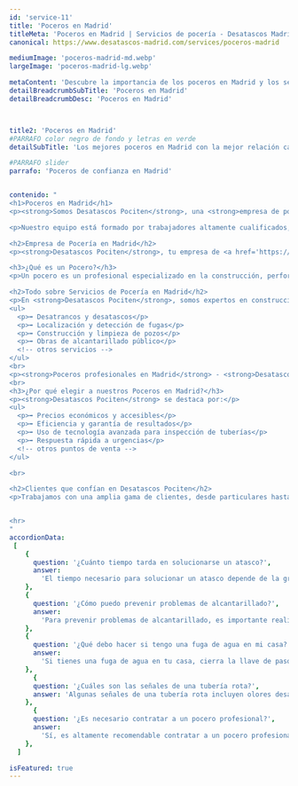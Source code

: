 ```yaml
---
id: 'service-11'
title: 'Poceros en Madrid'
titleMeta: 'Poceros en Madrid | Servicios de pocería - Desatascos Madrid'
canonical: https://www.desatascos-madrid.com/services/poceros-madrid

mediumImage: 'poceros-madrid-md.webp'
largeImage: 'poceros-madrid-lg.webp'

metaContent: 'Descubre la importancia de los poceros en Madrid y los servicios de pocería profesional que ofrece Desatascos Madrid. Solucionamos atascos, fugas y roturas en las tuberías. Confía en nuestra experiencia y tecnología avanzada ¡Contáctanos ahora!☎️​ 647 376 782'
detailBreadcrumbSubTitle: 'Poceros en Madrid'
detailBreadcrumbDesc: 'Poceros en Madrid'



title2: 'Poceros en Madrid'
#PARRAFO color negro de fondo y letras en verde
detailSubTitle: 'Los mejores poceros en Madrid con la mejor relación calidad - precio'

#PARRAFO slider
parrafo: 'Poceros de confianza en Madrid'


contenido: "
<h1>Poceros en Madrid</h1>
<p><strong>Somos Desatascos Pociten</strong>, una <strong>empresa de poceros en Madrid</strong>, ofrecemos servicios exclusivamente enfocados a la pocería, desplazándonos por toda la comunidad de Madrid. Con más de 20 años de experiencia, somos líderes entre las mejores <strong>empresas de pocería en Madrid</strong>, lo que nos permite ofrecer no solo los mejores servicios de pocería, sino también ser la empresa de desatascos más económica de Madrid. Nuestros servicios especializados en pocería y saneamiento se combinan con proyectos, construcción y desarrollo de obras e infraestructuras.</p>

<p>Nuestro equipo está formado por trabajadores altamente cualificados, todos con titulación específica en pocería y prevención de riesgos laborales, ofreciendo soluciones específicas en cada caso. Nuestra filosofía es asumir el problema de cada cliente como propio, garantizando resultados eficientes, satisfactorios y fiables.</p>

<h2>Empresa de Pocería en Madrid</h2>
<p><strong>Desatascos Pociten</strong>, tu empresa de <a href='https://www.desatascos-madrid.com/'>desatascos en Madrid</a>, tiene como principal objetivo ofrecer <strong>desatascos económicos</strong> junto a servicios de pocería completos. Contamos con tecnología de última generación para servicios urgentes, asegurando la solución rápida de averías. Nuestros valores incluyen la fidelidad, el compromiso, la seriedad, la honestidad y la transparencia. Ofrecemos servicio de pocería <strong>24 horas los 365 días del año</strong>, para cualquier tipo de urgencia.</p>

<h3>¿Qué es un Pocero?</h3>
<p>Un pocero es un profesional especializado en la construcción, perforación, mantenimiento y reparación de pozos, así como en la instalación y acceso a tuberías de abastecimiento o alcantarillado. Se encargan del mantenimiento adecuado para el correcto funcionamiento de estos sistemas, incluyendo la rehabilitación de tuberías antiguas y la limpieza de pozos negros y cloacas.</p>

<h2>Todo sobre Servicios de Pocería en Madrid</h2>
<p>En <strong>Desatascos Pociten</strong>, somos expertos en construcción, limpieza de saneamientos y mantenimiento de pozos de aguas residuales. Nuestros servicios incluyen:</p>
<ul>
  <p>➡️ Desatrancos y desatascos</p>
  <p>➡️ Localización y detección de fugas</p>
  <p>➡️ Construcción y limpieza de pozos</p>
  <p>➡️ Obras de alcantarillado público</p>
  <!-- otros servicios -->
</ul>
<br>
<p><strong>Poceros profesionales en Madrid</strong> - <strong>Desatascos Pociten</strong> trabaja a diario para ofrecer el mejor servicio a los mejores precios. Nos desplazamos por toda la comunidad de Madrid, garantizando un servicio rápido y eficiente.</p>
<br>
<h3>¿Por qué elegir a nuestros Poceros en Madrid?</h3>
<p><strong>Desatascos Pociten</strong> se destaca por:</p>
<ul>
  <p>➡️ Precios económicos y accesibles</p>
  <p>➡️ Eficiencia y garantía de resultados</p>
  <p>➡️ Uso de tecnología avanzada para inspección de tuberías</p>
  <p>➡️ Respuesta rápida a urgencias</p>
  <!-- otros puntos de venta -->
</ul>

<br>

<h2>Clientes que confían en Desatascos Pociten</h2>
<p>Trabajamos con una amplia gama de clientes, desde particulares hasta grandes empresas y administraciones públicas.</p>


<hr>
"
accordionData:
 [
    {
      question: '¿Cuánto tiempo tarda en solucionarse un atasco?',
      answer:
        'El tiempo necesario para solucionar un atasco depende de la gravedad y la complejidad del problema. En general, los poceros profesionales realizan intervenciones rápidas y eficientes para minimizar las molestias.',
    },
    {
      question: '¿Cómo puedo prevenir problemas de alcantarillado?',
      answer:
        'Para prevenir problemas de alcantarillado, es importante realizar un mantenimiento preventivo regular, evitando arrojar objetos no adecuados por el desagüe y realizando limpiezas periódicas para eliminar obstrucciones y residuos acumulados.',
    },
    {
      question: '¿Qué debo hacer si tengo una fuga de agua en mi casa?',
      answer:
        'Si tienes una fuga de agua en tu casa, cierra la llave de paso para detener el flujo de agua y evita mayores daños. Luego, contacta a una empresa de pocería profesional para que realice las reparaciones necesarias.'
    },
      {
      question: '¿Cuáles son las señales de una tubería rota?',
      answer: 'Algunas señales de una tubería rota incluyen olores desagradables, humedad o filtraciones en techos o paredes, disminución en la presión del agua y la aparición de manchas de moho o corrosión.'
    },
      {
      question: '¿Es necesario contratar a un pocero profesional?',
      answer:
        'Sí, es altamente recomendable contratar a un pocero profesional para garantizar un trabajo seguro y de calidad. Los poceros profesionales cuentan con los conocimientos, experiencia y herramientas necesarias para solucionar los problemas de las redes de saneamiento de manera eficiente.',
    },
  ]

isFeatured: true
---
```

